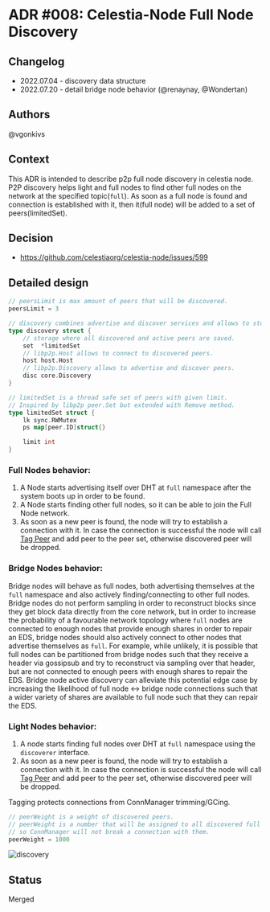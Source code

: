 # ADR #008: Celestia-Node Full Node Discovery

## Changelog

- 2022.07.04 - discovery data structure
- 2022.07.20 - detail bridge node behavior (@renaynay, @Wondertan)

## Authors

@vgonkivs

## Context

This ADR is intended to describe p2p full node discovery in celestia node. 
P2P discovery helps light and full nodes to find other full nodes on the network at the specified topic(`full`).
As soon as a full node is found and connection is established with it, then it(full node) will be added to a set of peers(limitedSet).
## Decision

- https://github.com/celestiaorg/celestia-node/issues/599

## Detailed design
```go
// peersLimit is max amount of peers that will be discovered.
peersLimit = 3

// discovery combines advertise and discover services and allows to store discovered nodes.
type discovery struct {
	// storage where all discovered and active peers are saved.
	set  *limitedSet
	// libp2p.Host allows to connect to discovered peers.
	host host.Host
	// libp2p.Discovery allows to advertise and discover peers.
	disc core.Discovery
}

// limitedSet is a thread safe set of peers with given limit.
// Inspired by libp2p peer.Set but extended with Remove method.
type limitedSet struct {
    lk sync.RWMutex
    ps map[peer.ID]struct{}

    limit int
}
```
### Full Nodes behavior:
1. A Node starts advertising itself over DHT at `full` namespace after the system boots up in order to be found.
2. A Node starts finding other full nodes, so it can be able to join the Full Node network.
3. As soon as a new peer is found, the node will try to establish a connection with it. In case the connection is successful
the node will call [Tag Peer](https://github.com/libp2p/go-libp2p-core/blob/525a0b13017263bde889a3295fa2e4212d7af8c5/connmgr/manager.go#L35) and add peer to the peer set, otherwise discovered peer will be dropped.

### Bridge Nodes behavior:
Bridge nodes will behave as full nodes, both advertising themselves at the `full` namespace and also actively finding/connecting to other full nodes.
Bridge nodes do not perform sampling in order to reconstruct blocks since they get block data directly from the core network, but in order to increase the probability of a favourable network topology where `full` nodes are connected to enough nodes that provide enough shares in order to repair an EDS, bridge nodes should also actively connect to other nodes that advertise themselves as `full`.
For example, while unlikely, it is possible that full nodes can be partitioned from bridge nodes such that they receive a header via gossipsub and try to reconstruct via sampling over that header, but are not connected to enough peers with enough shares to repair the EDS.
Bridge node active discovery can alleviate this potential edge case by increasing the likelihood of full node <-> bridge node connections such that a wider variety of shares are available to full node such that they can repair the EDS.

### Light Nodes behavior:
1. A node starts finding full nodes over DHT at `full` namespace using the `discoverer` interface.
2. As soon as a new peer is found, the node will try to establish a connection with it. In case the connection is successful
   the node will call [Tag Peer](https://github.com/libp2p/go-libp2p-core/blob/525a0b13017263bde889a3295fa2e4212d7af8c5/connmgr/manager.go#L35) and add peer to the peer set, otherwise discovered peer will be dropped.


Tagging protects connections from ConnManager trimming/GCing. 
```go
// peerWeight is a weight of discovered peers.
// peerWeight is a number that will be assigned to all discovered full nodes,
// so ConnManager will not break a connection with them.
peerWeight = 1000
```

![discovery](https://user-images.githubusercontent.com/40579846/177183260-92d1c390-928b-4c06-9516-24afea94d1f1.png)

## Status
Merged